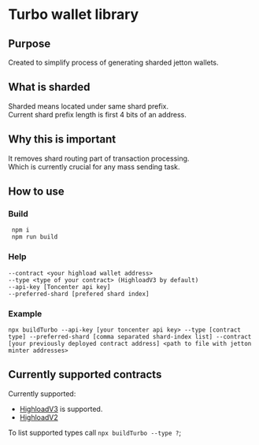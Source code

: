# Turbo wallet library

## Purpose

Created to simplify process of generating sharded jetton wallets.

## What is sharded

Sharded means located under same shard prefix.  
Current shard prefix length is first 4 bits of an address.

## Why this is important

It removes shard routing part of transaction processing.  
Which is currently crucial for any mass sending task.

## How to use

### Build

``` shell
 npm i
 npm run build
```

### Help

``` shell
--contract <your highload wallet address>
--type <type of your contract> (HighloadV3 by default)
--api-key [Toncenter api key]
--preferred-shard [prefered shard index]
```

### Example

``` shell
npx buildTurbo --api-key [your toncenter api key> --type [contract type] --preferred-shard [comma separated shard-index list] --contract [your previously deployed contract address] <path to file with jetton minter addresses>
```

## Currently supported contracts

Currently supported:
- [HighloadV3](https://github.com/ton-blockchain/highload-wallet-contract-v3) is supported.  
- [HighloadV2](https://github.com/ton-blockchain/ton/blob/master/crypto/smartcont/highload-wallet-v2-code.fc)

To list supported types call `npx buildTurbo --type ?`;
